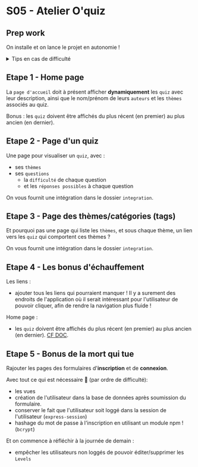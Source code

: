 # S05 - Atelier O'quiz

## Prep work 

On installe et on lance le projet en autonomie !

<details><summary>
Tips en cas de difficulté
</summary>

Au hasard :
- `npm install`
- `.env` avec les bonnes valeurs 😉
- créer l'user et la BDD `oquiz` si ça n'a pas été fait
- checker les `scripts npm` si besoin

</details>

## Etape 1 - Home page

La `page d'accueil` doit à présent afficher **dynamiquement** les `quiz` avec leur description, ainsi que le nom/prénom de leurs `auteurs` et les `thèmes` associés au quiz.

Bonus : les `quiz` doivent être affichés du plus récent (en premier) au plus ancien (en dernier).

## Etape 2 - Page d'un quiz

Une page pour visualiser un `quiz`, avec :
- ses `thèmes`
- ses `questions`
  - la `difficulté` de chaque question
  - et les `réponses possibles` à chaque question

On vous fournit une intégration dans le dossier `integration`.

## Etape 3 - Page des thèmes/catégories (tags)

Et pourquoi pas une page qui liste les `thèmes`, et sous chaque thème, un lien vers les `quiz` qui comportent ces thèmes ? 

On vous fournit une intégration dans le dossier `integration`.

## Etape 4 - Les bonus d'échauffement

Les liens : 
- ajouter tous les liens qui pourraient manquer ! Il y a surement des endroits de l'application où il serait intéressant pour l'utilisateur de pouvoir cliquer, afin de rendre la navigation plus fluide ! 

Home page :
- les `quiz` doivent être affichés du plus récent (en premier) au plus ancien (en dernier). [CF DOC](https://sequelize.org/docs/v6/core-concepts/model-querying-basics/#ordering).

## Etape 5 - Bonus de la mort qui tue

Rajouter les pages des formulaires d'**inscription** et de **connexion**. 

Avec tout ce qui est nécessaire 💪 (par ordre de difficulté): 
- les vues
- création de l'utilisateur dans la base de données après soumission du formulaire.
- conserver le fait que l'utilisateur soit loggé dans la session de l'utilisateur (`express-session`)
- hashage du mot de passe à l'inscription en utilisant un module npm ! (`bcrypt`)

Et on commence à réfléchir à la journée de demain : 
- empêcher les utilisateurs non loggés de pouvoir éditer/supprimer les `Levels`
